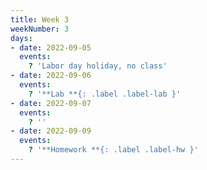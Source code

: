 ```yaml
---
title: Week 3
weekNumber: 3
days:
- date: 2022-09-05
  events:
    ? 'Labor day holiday, no class'
- date: 2022-09-06
  events:
    ? '**Lab **{: .label .label-lab }'
- date: 2022-09-07
  events:
    ? ''
- date: 2022-09-09
  events:
    ? '**Homework **{: .label .label-hw }'
---
```

